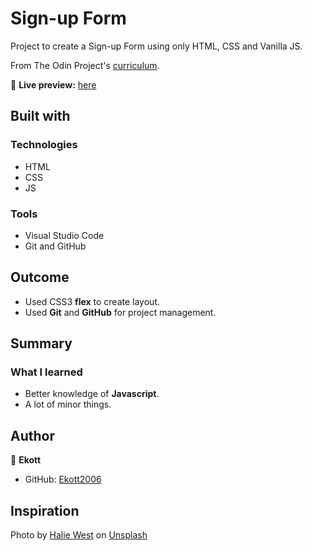 # Sign-up Form

Project to create a  Sign-up Form using only HTML, CSS and Vanilla JS.

From The Odin Project's [curriculum](https://www.theodinproject.com/lessons/intermediate-html-and-css-sign-up-form).

🔗 **Live preview:** [here](https://ekott2006.github.io/odin-signup-form)

## Built with

### Technologies

- HTML
- CSS
- JS

### Tools

- Visual Studio Code
- Git and GitHub

## Outcome

- Used CSS3 **flex** to create layout.
- Used **Git** and **GitHub** for project management.

## Summary

### What I learned

- Better knowledge of **Javascript**.
- A lot of minor things.

## Author

👤 **Ekott**

- GitHub: [Ekott2006](https://github.com/Ekott2006)

## Inspiration

Photo by [Halie West](https://unsplash.com/@haliewestphoto?utm_content=creditCopyText&utm_medium=referral&utm_source=unsplash) on [Unsplash](https://unsplash.com/photos/green-leaf-plant-in-close-up-photography-25xggax4bSA?utm_content=creditCopyText&utm_medium=referral&utm_source=unsplash)
  